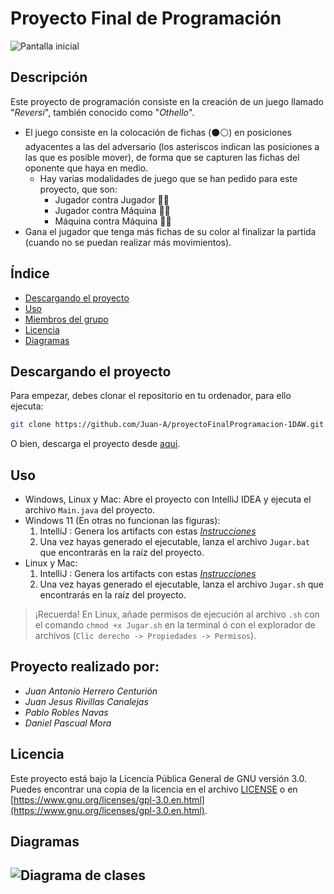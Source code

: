 # Proyecto Final de Programación



![Pantalla inicial](https://i.imgur.com/s4p17rc.png)
## Descripción

Este proyecto de programación consiste en la creación de un juego llamado "*Reversi*",
también conocido como "*Othello*".
- El juego consiste en la colocación de fichas (⚫⚪) en posiciones adyacentes a las del adversario (los asteriscos indican las posiciones a las que es posible mover), de forma que se capturen las fichas del oponente que haya en medio.
  - Hay varias modalidades de juego que se han pedido para este proyecto, que son:
    - Jugador contra Jugador 🙂🙂
    - Jugador contra Máquina 🙂🤖
    - Máquina contra Máquina 🤖🤖
- Gana el jugador que tenga más fichas de su color al finalizar la partida (cuando no se puedan realizar más movimientos).

## Índice

- [Descargando el proyecto](#descargando-el-proyecto)
- [Uso](#uso)
- [Miembros del grupo](#proyecto-realizado-por)
- [Licencia](#licencia)
- [Diagramas](#diagramas)

## Descargando el proyecto

Para empezar, debes clonar el repositorio en tu ordenador, para ello ejecuta:

```bash
git clone https://github.com/Juan-A/proyectoFinalProgramacion-1DAW.git
```
O bien, descarga el proyecto desde [aquí](https://github.com/Juan-A/proyectoFinalProgramacion-1DAW/archive/refs/heads/main.zip).

## Uso

- Windows, Linux y Mac:
Abre el proyecto con IntelliJ IDEA y ejecuta el archivo `Main.java` del proyecto.
- Windows 11 (En otras no funcionan las figuras):
    1. IntelliJ : Genera los artifacts con estas [*Instrucciones*](https://www.jetbrains.com/help/idea/working-with-artifacts.html#artifact_configs)
    2. Una vez hayas generado el ejecutable, lanza el archivo `Jugar.bat` que encontrarás en la raíz del proyecto.
- Linux y Mac:
    1. IntelliJ : Genera los artifacts con estas [*Instrucciones*](https://www.jetbrains.com/help/idea/working-with-artifacts.html#artifact_configs)
    2. Una vez hayas generado el ejecutable, lanza el archivo `Jugar.sh` que encontrarás en la raíz del proyecto.
> ¡Recuerda! En Linux, añade permisos de ejecución al archivo `.sh` con el comando `chmod +x Jugar.sh` en la terminal ó con el explorador de archivos (``Clic derecho -> Propiedades -> Permisos``).


## Proyecto realizado por:

- *Juan Antonio Herrero Centurión*
- *Juan Jesus Rivillas Canalejas*
- *Pablo Robles Navas*
- *Daniel Pascual Mora*

## Licencia

Este proyecto está bajo la Licencia Pública General de GNU versión 3.0. Puedes encontrar una copia de la licencia en el archivo [LICENSE](LICENSE) o en [https://www.gnu.org/licenses/gpl-3.0.en.html](https://www.gnu.org/licenses/gpl-3.0.en.html).

## Diagramas
![Diagrama de clases](https://i.imgur.com/6xfMh55.png)
---
